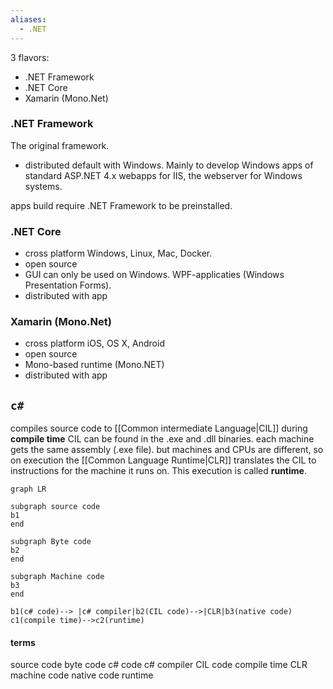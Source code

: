 ```yaml
---
aliases:
  - .NET
---
```


3 flavors:
- .NET Framework
- .NET Core
- Xamarin (Mono.Net) 

### .NET Framework
The original framework.
- distributed default with Windows.
Mainly to develop Windows apps  of standard ASP.NET 4.x webapps for IIS, the webserver for Windows systems.

apps build require .NET Framework to be preinstalled.
### .NET Core
- cross platform Windows, Linux, Mac, Docker.
- open source
- GUI can only be used on Windows.
  WPF-applicaties (Windows Presentation Forms).
- distributed with app

### Xamarin (Mono.Net)
- cross platform iOS, OS X, Android
- open source
- Mono-based runtime (Mono.NET)
- distributed with app

## `c#`
compiles source code to [[Common intermediate Language|CIL]] during **compile time**
CIL can be found in the .exe and .dll binaries.
each machine gets the same assembly (.exe file).
but machines and CPUs are different, so on execution the [[Common Language Runtime|CLR]] translates the CIL to instructions for the machine it runs on. This execution is called **runtime**.

```mermaid graph TD
graph LR

subgraph source code
b1
end

subgraph Byte code
b2
end

subgraph Machine code
b3
end

b1(c# code)--> |c# compiler|b2(CIL code)-->|CLR|b3(native code)
c1(compile time)-->c2(runtime)
```

#### terms
source code
byte code 
c# code
c# compiler 
CIL code
compile time
CLR
machine code
native code 
runtime


